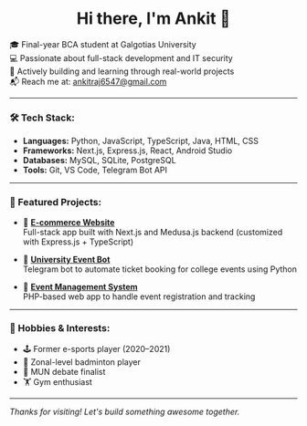 <h1 align="center">Hi there, I'm Ankit 👋</h1>

🎓 Final-year BCA student at Galgotias University  
💻 Passionate about full-stack development and IT security  
🚀 Actively building and learning through real-world projects  
📬 Reach me at: [ankitraj6547@gmail.com](mailto:ankitraj6547@gmail.com)  

---

### 🛠 Tech Stack:
- **Languages:** Python, JavaScript, TypeScript, Java, HTML, CSS
- **Frameworks:** Next.js, Express.js, React, Android Studio
- **Databases:** MySQL, SQLite, PostgreSQL
- **Tools:** Git, VS Code, Telegram Bot API

---

### 🚀 Featured Projects:
- 🔗 [**E-commerce Website**](https://github.com/your-ecommerce-repo)  
  Full-stack app built with Next.js and Medusa.js backend (customized with Express.js + TypeScript)

- 🔗 [**University Event Bot**](https://github.com/your-bot-repo)  
  Telegram bot to automate ticket booking for college events using Python

- 🔗 [**Event Management System**](https://github.com/your-event-repo)  
  PHP-based web app to handle event registration and tracking

---

### 🏸 Hobbies & Interests:
- 🕹️ Former e-sports player (2020–2021)
- 🏸 Zonal-level badminton player
- 🧠 MUN debate finalist
- 🏋️ Gym enthusiast

---

_Thanks for visiting! Let's build something awesome together._
